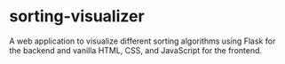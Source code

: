 # sorting-visualizer
A web application to visualize different sorting algorithms using Flask for the backend and vanilla HTML, CSS, and JavaScript for the frontend.
